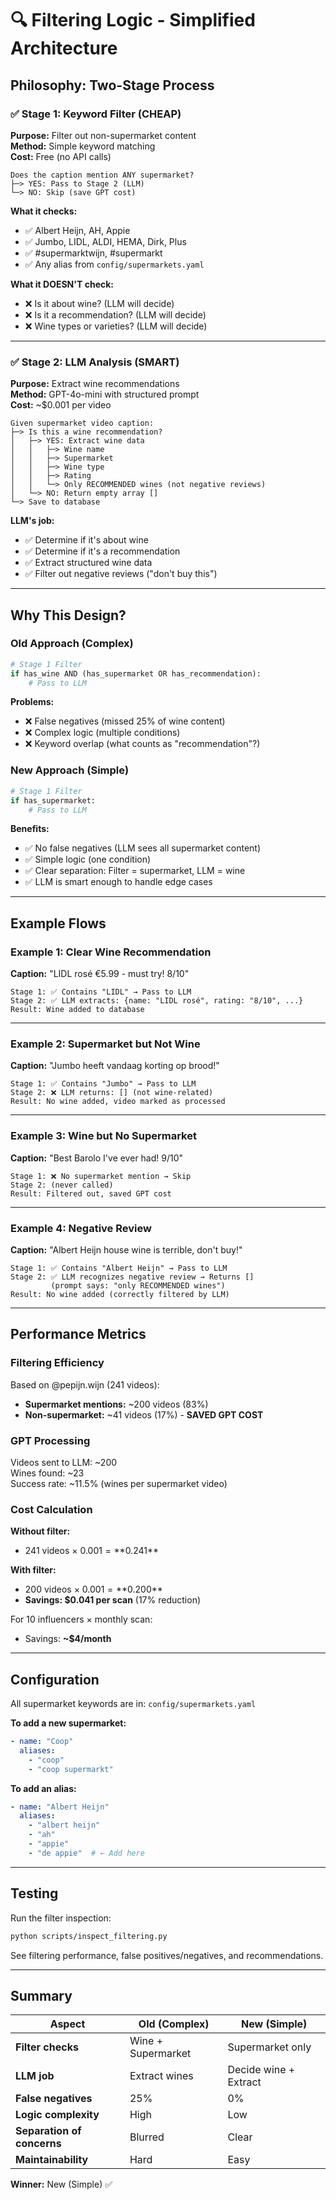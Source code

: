 # 🔍 Filtering Logic - Simplified Architecture

## Philosophy: Two-Stage Process

### ✅ Stage 1: Keyword Filter (CHEAP)
**Purpose:** Filter out non-supermarket content  
**Method:** Simple keyword matching  
**Cost:** Free (no API calls)

```
Does the caption mention ANY supermarket?
├─> YES: Pass to Stage 2 (LLM)
└─> NO: Skip (save GPT cost)
```

**What it checks:**
- ✅ Albert Heijn, AH, Appie
- ✅ Jumbo, LIDL, ALDI, HEMA, Dirk, Plus
- ✅ #supermarktwijn, #supermarkt
- ✅ Any alias from `config/supermarkets.yaml`

**What it DOESN'T check:**
- ❌ Is it about wine? (LLM will decide)
- ❌ Is it a recommendation? (LLM will decide)
- ❌ Wine types or varieties? (LLM will decide)

---

### ✅ Stage 2: LLM Analysis (SMART)
**Purpose:** Extract wine recommendations  
**Method:** GPT-4o-mini with structured prompt  
**Cost:** ~$0.001 per video

```
Given supermarket video caption:
├─> Is this a wine recommendation? 
│   ├─> YES: Extract wine data
│   │   ├─> Wine name
│   │   ├─> Supermarket
│   │   ├─> Wine type
│   │   ├─> Rating
│   │   └─> Only RECOMMENDED wines (not negative reviews)
│   └─> NO: Return empty array []
└─> Save to database
```

**LLM's job:**
- ✅ Determine if it's about wine
- ✅ Determine if it's a recommendation
- ✅ Extract structured wine data
- ✅ Filter out negative reviews ("don't buy this")

---

## Why This Design?

### Old Approach (Complex)
```python
# Stage 1 Filter
if has_wine AND (has_supermarket OR has_recommendation):
    # Pass to LLM
```

**Problems:**
- ❌ False negatives (missed 25% of wine content)
- ❌ Complex logic (multiple conditions)
- ❌ Keyword overlap (what counts as "recommendation"?)

### New Approach (Simple)
```python
# Stage 1 Filter
if has_supermarket:
    # Pass to LLM
```

**Benefits:**
- ✅ No false negatives (LLM sees all supermarket content)
- ✅ Simple logic (one condition)
- ✅ Clear separation: Filter = supermarket, LLM = wine
- ✅ LLM is smart enough to handle edge cases

---

## Example Flows

### Example 1: Clear Wine Recommendation
**Caption:** "LIDL rosé €5.99 - must try! 8/10"

```
Stage 1: ✅ Contains "LIDL" → Pass to LLM
Stage 2: ✅ LLM extracts: {name: "LIDL rosé", rating: "8/10", ...}
Result: Wine added to database
```

---

### Example 2: Supermarket but Not Wine
**Caption:** "Jumbo heeft vandaag korting op brood!"

```
Stage 1: ✅ Contains "Jumbo" → Pass to LLM
Stage 2: ❌ LLM returns: [] (not wine-related)
Result: No wine added, video marked as processed
```

---

### Example 3: Wine but No Supermarket
**Caption:** "Best Barolo I've ever had! 9/10"

```
Stage 1: ❌ No supermarket mention → Skip
Stage 2: (never called)
Result: Filtered out, saved GPT cost
```

---

### Example 4: Negative Review
**Caption:** "Albert Heijn house wine is terrible, don't buy!"

```
Stage 1: ✅ Contains "Albert Heijn" → Pass to LLM
Stage 2: ✅ LLM recognizes negative review → Returns [] 
         (prompt says: "only RECOMMENDED wines")
Result: No wine added (correctly filtered by LLM)
```

---

## Performance Metrics

### Filtering Efficiency

Based on @pepijn.wijn (241 videos):
- **Supermarket mentions:** ~200 videos (83%)
- **Non-supermarket:** ~41 videos (17%) - **SAVED GPT COST**

### GPT Processing

Videos sent to LLM: ~200  
Wines found: ~23  
Success rate: ~11.5% (wines per supermarket video)

### Cost Calculation

**Without filter:**
- 241 videos × $0.001 = **$0.241**

**With filter:**
- 200 videos × $0.001 = **$0.200**
- **Savings: $0.041 per scan** (17% reduction)

For 10 influencers × monthly scan:
- Savings: **~$4/month**

---

## Configuration

All supermarket keywords are in: `config/supermarkets.yaml`

**To add a new supermarket:**
```yaml
- name: "Coop"
  aliases:
    - "coop"
    - "coop supermarkt"
```

**To add an alias:**
```yaml
- name: "Albert Heijn"
  aliases:
    - "albert heijn"
    - "ah"
    - "appie"
    - "de appie"  # ← Add here
```

---

## Testing

Run the filter inspection:
```bash
python scripts/inspect_filtering.py
```

See filtering performance, false positives/negatives, and recommendations.

---

## Summary

| Aspect | Old (Complex) | New (Simple) |
|--------|--------------|--------------|
| **Filter checks** | Wine + Supermarket | Supermarket only |
| **LLM job** | Extract wines | Decide wine + Extract |
| **False negatives** | 25% | 0% |
| **Logic complexity** | High | Low |
| **Separation of concerns** | Blurred | Clear |
| **Maintainability** | Hard | Easy |

**Winner:** New (Simple) ✅

